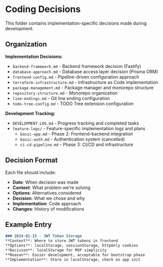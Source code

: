 # Coding Decisions

This folder contains implementation-specific decisions made during development.

## Organization

**Implementation Decisions:**
- `backend-framework.md` - Backend framework decision (Fastify)
- `database-approach.md` - Database access layer decision (Prisma ORM)
- `frontend-config.md` - Pipeline-driven configuration approach
- `terraform-infrastructure.md` - Infrastructure as Code implementation
- `package-management.md` - Package manager and monorepo structure
- `repository-structure.md` - Monorepo organization
- `line-endings.md` - Git line ending configuration
- `todo-tree-config.md` - TODO Tree extension configuration

**Development Tracking:**
- `DEVELOPMENT-LOG.md` - Progress tracking and completed tasks
- `feature-logs/` - Feature-specific implementation logs and plans
  - `basic-app.md` - Phase 2: Frontend-backend integration
  - `basic-auth.md` - Authentication system (cancelled)
  - `ci-cd-pipeline.md` - Phase 3: CI/CD and infrastructure

## Decision Format

Each file should include:
- **Date**: When decision was made
- **Context**: What problem we're solving
- **Options**: Alternatives considered
- **Decision**: What we chose and why
- **Implementation**: Code approach
- **Changes**: History of modifications

## Example Entry

```markdown
### 2024-01-15 - JWT Token Storage
**Context**: Where to store JWT tokens in frontend
**Options**: localStorage, sessionStorage, httpOnly cookies
**Decision**: localStorage for MVP simplicity
**Reason**: Easier development, acceptable for bootstrap phase
**Implementation**: Store in localStorage, check on app init
```